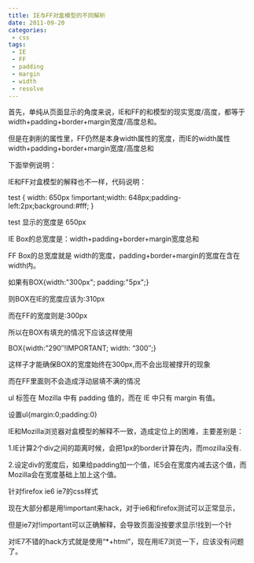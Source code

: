 ```yaml
---
title: IE与FF对盒模型的不同解析
date: 2011-09-20
categories: 
 - css
tags: 
 - IE
 - FF
 - padding
 - margin
 - width
 - resolve
---
```


首先，单纯从页面显示的角度来说，IE和FF的和模型的现实宽度/高度，都等于width+padding+border+margin宽度/高度总和。

但是在剥削的属性里，FF仍然是本身width属性的宽度，而IE的width属性width+padding+border+margin宽度/高度总和

下面举例说明：

IE和FF对盒模型的解释也不一样，代码说明：

test { width: 650px !important;width: 648px;padding-left:2px;background:#fff; }

test 显示的宽度是 650px

IE Box的总宽度是：width+padding+border+margin宽度总和

FF Box的总宽度就是 width的宽度，padding+border+margin的宽度在含在width内。

如果有BOX{width:"300px"; padding:"5px";}

则BOX在IE的宽度应该为:310px

而在FF的宽度则是:300px

所以在BOX有填充的情况下应该这样使用

BOX{width:”290″!IMPORTANT; width: “300″;}

这样子才能确保BOX的宽度始终在300px,而不会出现被撑开的现象

而在FF里面则不会造成浮动层填不满的情况

ul 标签在 Mozilla 中有 padding 值的，而在 IE 中只有 margin 有值。

设置ul{margin:0;padding:0}

IE和Mozilla浏览器对盒模型的解释不一致，造成定位上的困难，主要差别是：

1.IE计算2个div之间的距离时候，会把1px的border计算在内，而mozilla没有.

2.设定div的宽度后，如果给padding加一个值，IE5会在宽度内减去这个值，而Mozilla会在宽度基础上加上这个值。

针对firefox ie6 ie7的css样式

现在大部分都是用!important来hack，对于ie6和firefox测试可以正常显示，

但是ie7对!important可以正确解释，会导致页面没按要求显示!找到一个针

对IE7不错的hack方式就是使用“*+html”，现在用IE7浏览一下，应该没有问题了。
